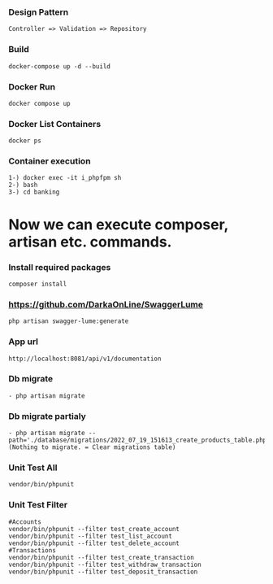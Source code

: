 ### Design Pattern
```
Controller => Validation => Repository
```

### Build

```
docker-compose up -d --build
```

### Docker Run
```
docker compose up
```

### Docker List Containers
```
docker ps
```
### Container execution
```
1-) docker exec -it i_phpfpm sh
2-) bash
3-) cd banking
```
# Now we can execute composer, artisan etc. commands.

### Install required packages
```
composer install
```
### https://github.com/DarkaOnLine/SwaggerLume
```
php artisan swagger-lume:generate
```
### App url
```
http://localhost:8081/api/v1/documentation
```
### Db migrate 
```
- php artisan migrate
```

### Db migrate partialy
```
- php artisan migrate --path='./database/migrations/2022_07_19_151613_create_products_table.php' (Nothing to migrate. = Clear migrations table)
```
### Unit Test All
```
vendor/bin/phpunit
```
### Unit Test Filter
```
#Accounts
vendor/bin/phpunit --filter test_create_account
vendor/bin/phpunit --filter test_list_account
vendor/bin/phpunit --filter test_delete_account
#Transactions
vendor/bin/phpunit --filter test_create_transaction
vendor/bin/phpunit --filter test_withdraw_transaction
vendor/bin/phpunit --filter test_deposit_transaction

```
